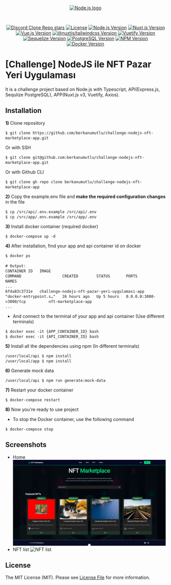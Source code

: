 <div align="center">
    <p align="center">
        <a href="https://nodejs.org/">
            <img src="https://avatars.githubusercontent.com/u/9950313?s=200&v=4" alt="Node.js logo" height="140">
        </a>
    </p>
</div>
<br>
<p align="center">
    <a href="https://github.com/berkanumutlu/challenge-nodejs-nft-marketplace-app/stargazers" rel="nofollow"><img src="https://img.shields.io/github/stars/berkanumutlu/challenge-nodejs-nft-marketplace-app?style=flat&logo=github" alt="Discord Clone Repo stars"></a>
    <a href="https://github.com/berkanumutlu/challenge-nodejs-nft-marketplace-app/blob/master/LICENSE" target="_blank" rel="nofollow"><img src="https://img.shields.io/github/license/berkanumutlu/laravel-example-app" alt="License"></a>
    <a href="https://nodejs.org" target="_blank" rel="nofollow"><img src="https://img.shields.io/badge/Node.js-v20.18.0-5FA04E?logo=nodedotjs&logoColor=white&labelColor=5FA04E" alt="Node.js Version"></a>
    <a href="https://nuxt.com" target="_blank" rel="nofollow"><img src="https://img.shields.io/badge/Nuxt.js-v3.14.159-00DC82?logo=nuxtdotjs&logoColor=white&labelColor=00DC82" alt="Nuxt.js Version"></a>
    <a href="https://vuejs.org" target="_blank" rel="nofollow"><img src="https://img.shields.io/badge/Vue.js-v3.5.13.1-4FC08D?logo=vuedotjs&logoColor=white&labelColor=4FC08D" alt="Vue.js Version"></a>
    <a href="https://tailwindcss.com" target="_blank" rel="nofollow"><img src="https://img.shields.io/badge/@nuxtjs/tailwindcss-v6.12.2-06B6D4?logo=tailwindcss&logoColor=white&labelColor=06B6D4" alt="@nuxtjs/tailwindcss Version"></a>
    <a href="https://vuetifyjs.com" target="_blank" rel="nofollow"><img src="https://img.shields.io/badge/Vuetify-v3.7.4-1867C0?logo=vuetify&logoColor=white&labelColor=1867C0" alt="Vuetify Version"></a>
    <a href="https://sequelize.org" target="_blank" rel="nofollow"><img src="https://img.shields.io/badge/Sequelize-v6.37.5-52B0E7?logo=sequelize&logoColor=white&labelColor=52B0E7" alt="Sequelize Version"></a>
    <a href="https://www.postgresql.org/docs/release/15.7" target="_blank" rel="nofollow"><img src="https://img.shields.io/badge/PostgreSQL-v15.7-4169E1?logo=postgresql&logoColor=white&labelColor=4169E1" alt="PostgreSQL Version"></a>
    <a href="https://www.npmjs.com" target="_blank" rel="nofollow"><img src="https://img.shields.io/badge/NPM-v10.8.2-CB3837?logo=npm&logoColor=F7F7F7&labelColor=CB3837" alt="NPM Version"></a>
    <a href="https://www.docker.com" target="_blank" rel="nofollow"><img src="https://img.shields.io/badge/Docker-v4.25.2-2496ED?logo=docker&logoColor=white&labelColor=2496ED" alt="Docker Version"></a>
</p>

# [Challenge] NodeJS ile NFT Pazar Yeri Uygulaması

It is a challenge project based on Node.js with Typescript, API(Express.js, Sequlize PostgreSQL), APP(Nuxt.js v3, Vuetify, Axios).

## Installation

**1)** Clone repository

```shell
$ git clone https://github.com/berkanumutlu/challenge-nodejs-nft-marketplace-app.git
```

Or with SSH

```shell
$ git clone git@github.com:berkanumutlu/challenge-nodejs-nft-marketplace-app.git
```

Or with Github CLI

```shell
$ git clone gh repo clone berkanumutlu/challenge-nodejs-nft-marketplace-app
```

**2)** Copy the example.env file and **make the required configuration changes** in the file

```shell
$ cp /src/api/.env.example /src/api/.env
$ cp /src/app/.env.example /src/app/.env
```

**3)** Install docker container (required docker)

```shell
$ docker-compose up -d
```

**4)** After installation, find your app and api container id on docker

```shell
$ docker ps

# Output:
CONTAINER ID   IMAGE                                            COMMAND                  CREATED        STATUS       PORTS                           NAMES
...
6f4a83c3731e   challenge-nodejs-nft-pazar-yeri-uygulamasi-app   "docker-entrypoint.s…"   26 hours ago   Up 5 hours   0.0.0.0:3000->3000/tcp          nft-marketplace-app    
...
```

- And connect to the terminal of your app and api container (Use different terminals)

```shell
$ docker exec -it {APP_CONTAINER_ID} bash
$ docker exec -it {API_CONTAINER_ID} bash
```

**5)** Install all the dependencies using npm (In different terminals)

```shell
/user/local/api $ npm install
/user/local/app $ npm install
```

**6)** Generate mock data

```shell
/user/local/api $ npm run generate:mock-data
```

**7)** Restart your docker container

```shell
$ docker-compose restart
```

**8)** Now you're ready to use project

- To stop the Docker container, use the following command

```shell
$ docker-compose stop
```

## Screenshots

- Home
  ![Home](screenshots/home.png)
- NFT list
  ![NFT list](screenshots/nft-list.png)

## License

The MIT License (MIT). Please see [License File](LICENSE) for more information.